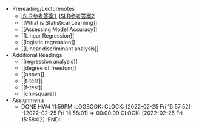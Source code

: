 - Prereading/Lecturenotes
	- [ISLR参考答案1](http://blog.princehonest.com/stat-learning/), [ISLR参考答案2](https://rpubs.com/lmorgan95/ISLR_CH4_Solutions)
	- [[What is Statistical Learning]]
	- [[Assessing Model Accuracy]]
	- [[Linear Regression]]
	- [[logistic regression]]
	- [[Linear discriminant analysis]]
- Additional Readings
	- [[regression analysis]]
	- [[degree of freedom]]
	- [[anova]]
	- [[t-test]]
	- [[f-test]]
	- [[chi-square]]
- Assignments
	- DONE HW4  11:59PM
	  :LOGBOOK:
	  CLOCK: [2022-02-25 Fri 15:57:52]--[2022-02-25 Fri 15:58:01] =>  00:00:09
	  CLOCK: [2022-02-25 Fri 15:58:02]
	  :END:
